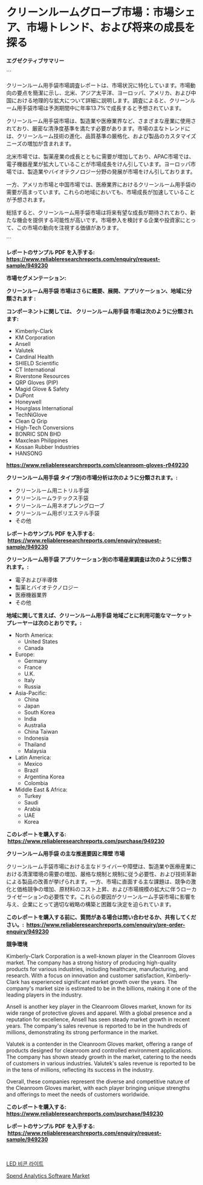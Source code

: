 <p><h1>クリーンルームグローブ市場：市場シェア、市場トレンド、および将来の成長を探る</h1></p><p><strong>エグゼクティブサマリー</strong></p>
<p><p>```</p><p>クリーンルーム用手袋市場調査レポートは、市場状況に特化しています。市場動向の要点を簡潔に示し、北米、アジア太平洋、ヨーロッパ、アメリカ、および中国における地理的な拡大について詳細に説明します。調査によると、クリーンルーム用手袋市場は予測期間中に年率13.7%で成長すると予想されています。</p><p>クリーンルーム用手袋市場は、製造業や医療業界など、さまざまな産業に使用されており、厳密な清浄度基準を満たす必要があります。市場の主なトレンドには、クリーンルーム技術の進化、品質基準の厳格化、および製品のカスタマイズニーズの増加が含まれます。</p><p>北米市場では、製薬産業の成長とともに需要が増加しており、APAC市場では、電子機器産業が拡大していることが市場成長をけん引しています。ヨーロッパ市場では、製造業やバイオテクノロジー分野の発展が市場をけん引しております。</p><p>一方、アメリカ市場と中国市場では、医療業界におけるクリーンルーム用手袋の需要が高まっています。これらの地域においても、市場成長が加速していることが予想されます。</p><p>総括すると、クリーンルーム用手袋市場は将来有望な成長が期待されており、新たな機会を提供する可能性が高いです。市場参入を検討する企業や投資家にとって、この市場の動向を注視する価値があります。</p><p>```</p></p>
<p><strong>レポートのサンプル PDF を入手する: <a href="https://www.reliableresearchreports.com/enquiry/request-sample/949230">https://www.reliableresearchreports.com/enquiry/request-sample/949230</a></strong></p>
<p><strong>市場セグメンテーション:</strong></p>
<p><strong> クリーンルーム用手袋 市場はさらに概要、展開、アプリケーション、地域に分類されます :</strong></p>
<p><strong>コンポーネントに関しては、 クリーンルーム用手袋 市場は次のように分類されます: &nbsp;</strong></p>
<p><ul><li>Kimberly-Clark</li><li>KM Corporation</li><li>Ansell</li><li>Valutek</li><li>Cardinal Health</li><li>SHIELD Scientific</li><li>CT International</li><li>Riverstone Resources</li><li>QRP Gloves (PIP)</li><li>Magid Glove & Safety</li><li>DuPont</li><li>Honeywell</li><li>Hourglass International</li><li>TechNiGlove</li><li>Clean Q Grip</li><li>High-Tech Conversions</li><li>BONRIC SDN BHD</li><li>Maxclean Philippines</li><li>Kossan Rubber Industries</li><li>HANSONG</li></ul></p>
<p><strong><a href="https://www.reliableresearchreports.com/cleanroom-gloves-r949230">https://www.reliableresearchreports.com/cleanroom-gloves-r949230</a></strong></p>
<p><strong> クリーンルーム用手袋 タイプ別の市場分析は次のように分類されます。:</strong></p>
<p><ul><li>クリーンルーム用ニトリル手袋</li><li>クリーンルームラテックス手袋</li><li>クリーンルーム用ネオプレングローブ</li><li>クリーンルーム用ポリエステル手袋</li><li>その他</li></ul></p>
<p><strong>レポートのサンプル PDF を入手する: &nbsp;<a href="https://www.reliableresearchreports.com/enquiry/request-sample/949230">https://www.reliableresearchreports.com/enquiry/request-sample/949230</a></strong></p>
<p><strong> クリーンルーム用手袋 アプリケーション別の市場産業調査は次のように分類されます。:</strong></p>
<p><ul><li>電子および半導体</li><li>製薬とバイオテクノロジー</li><li>医療機器業界</li><li>その他</li></ul></p>
<p><strong>地域に関して言えば、クリーンルーム用手袋 地域ごとに利用可能なマーケットプレーヤーは次のとおりです。:</strong></p>
<p><ul>
    <li>
        North America:
        <ul>
            <li>United States</li>
            <li>Canada</li>
        </ul>
    </li>
    <li>
        Europe:
        <ul>
            <li>Germany</li>
            <li>France</li>
            <li>U.K.</li>
            <li>Italy</li>
            <li>Russia</li>
        </ul>
    </li>
    <li>
        Asia-Pacific:
        <ul>
            <li>China</li>
            <li>Japan</li>
            <li>South Korea</li>
            <li>India</li>
            <li>Australia</li>
            <li>China Taiwan</li>
            <li>Indonesia</li>
            <li>Thailand</li>
            <li>Malaysia</li>
        </ul>
    </li>
    <li>
        Latin America:
        <ul>
            <li>Mexico</li>
            <li>Brazil</li>
            <li>Argentina Korea</li>
            <li>Colombia</li>
        </ul>
    </li>
    <li>
        Middle East & Africa:
        <ul>
            <li>Turkey</li>
            <li>Saudi</li>
            <li>Arabia</li>
            <li>UAE</li>
            <li>Korea</li>
        </ul>
    </li>
    </ul></p>
<p><strong>このレポートを購入する: &nbsp;<a href="https://www.reliableresearchreports.com/purchase/949230">https://www.reliableresearchreports.com/purchase/949230</a></strong></p>
<p><strong>クリーンルーム用手袋 の主な推進要因と障壁 市場</strong></p>
<p><p>クリーンルーム手袋市場における主なドライバーや障壁は、製造業や医療産業における清潔環境の需要の増加、厳格な規制と規制に従う必要性、および技術革新による製品の改善が挙げられます。一方、市場に直面する主な課題は、競争の激化と価格競争の増加、原材料のコスト上昇、および市場規模の拡大に伴うローカライゼーションの必要性です。これらの要因がクリーンルーム手袋市場に影響を与え、企業にとって適切な戦略の構築と困難な決定を迫られています。</p></p>
<p><strong>このレポートを購入する前に、質問がある場合は問い合わせるか、共有してください。:&nbsp; <a href="https://www.reliableresearchreports.com/enquiry/pre-order-enquiry/949230">https://www.reliableresearchreports.com/enquiry/pre-order-enquiry/949230</a></strong></p>
<p><strong>競争環境</strong></p>
<p><p>Kimberly-Clark Corporation is a well-known player in the Cleanroom Gloves market. The company has a strong history of producing high-quality products for various industries, including healthcare, manufacturing, and research. With a focus on innovation and customer satisfaction, Kimberly-Clark has experienced significant market growth over the years. The company's market size is estimated to be in the billions, making it one of the leading players in the industry.</p><p>Ansell is another key player in the Cleanroom Gloves market, known for its wide range of protective gloves and apparel. With a global presence and a reputation for excellence, Ansell has seen steady market growth in recent years. The company's sales revenue is reported to be in the hundreds of millions, demonstrating its strong performance in the market.</p><p>Valutek is a contender in the Cleanroom Gloves market, offering a range of products designed for cleanroom and controlled environment applications. The company has shown steady growth in the market, catering to the needs of customers in various industries. Valutek's sales revenue is reported to be in the tens of millions, reflecting its success in the industry.</p><p>Overall, these companies represent the diverse and competitive nature of the Cleanroom Gloves market, with each player bringing unique strengths and offerings to meet the needs of customers worldwide.</p></p>
<p><strong>このレポートを購入する: &nbsp; <a href="https://www.reliableresearchreports.com/purchase/949230">https://www.reliableresearchreports.com/purchase/949230</a></strong></p>
<p><strong>レポートのサンプル PDF を入手する: &nbsp;<a href="https://www.reliableresearchreports.com/enquiry/request-sample/949230">https://www.reliableresearchreports.com/enquiry/request-sample/949230</a></strong><strong></strong></p>
<p>&nbsp;</p>
<p><p><a href="https://github.com/JeromeRtyau89966/Market-Research-Report-List-1/blob/main/652787622790.md">LED 비콘 라이트</a></p><p><a href="https://github.com/Airanohannonzb68e5pb53oc1/Market-Research-Report-List-2/blob/main/spend-analytics-software-market.md">Spend Analytics Software Market</a></p></p>